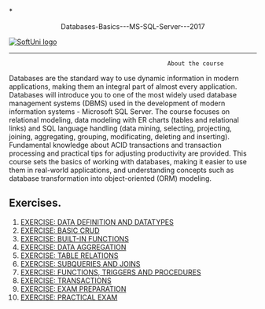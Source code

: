 *<p align="center"> Databases-Basics---MS-SQL-Server---2017<p>
<a href="https://softuni.bg/trainings/1747/databases-basics-mssql-server-september-2017">  ![SoftUni logo][logo] <a/>

[logo]: http://innovationstarterbox.bg/wp-content/uploads/2016/05/Softuni_logo_trasparent.png "Logo Title Text 2"

---

                                                 About the course

Databases are the standard way to use dynamic information in modern applications, making them an integral part of almost every application.
Databases will introduce you to one of the most widely used database management systems (DBMS) used in the development of modern information systems - Microsoft SQL Server. The course focuses on relational modeling, data modeling with ER charts (tables and relational links) and SQL language handling (data mining, selecting, projecting, joining, aggregating, grouping, modificating, deleting and inserting). Fundamental knowledge about ACID transactions and transaction processing and practical tips for adjusting productivity are provided.
This course sets the basics of working with databases, making it easier to use them in real-world applications, and understanding concepts such as database transformation into object-oriented (ORM) modeling.


## Exercises.
1. <a href="https://github.com/melikpehlivanov/Databases-Basics---MS-SQL-Server---2017/tree/master/Data%20Definition%20and%20Datatypes"> EXERCISE: DATA DEFINITION AND DATATYPES </a> 
2. <a href="https://github.com/melikpehlivanov/Databases-Basics---MS-SQL-Server---2017/tree/master/Basic%20Crud"> EXERCISE: BASIC CRUD</a> 
3. <a href="https://github.com/melikpehlivanov/Databases-Basics---MS-SQL-Server---2017/tree/master/Built-In%20Functions"> EXERCISE: BUILT-IN FUNCTIONS </a> 
4. <a href="https://github.com/melikpehlivanov/Databases-Basics---MS-SQL-Server---2017/tree/master/Data%20Aggregation"> EXERCISE: DATA AGGREGATION </a>
5. <a href="https://github.com/melikpehlivanov/Databases-Basics---MS-SQL-Server---2017/tree/master/Table%20Relations"> EXERCISE: TABLE RELATIONS </a>
6. <a href=""> EXERCISE: SUBQUERIES AND JOINS </a>
7. <a href=""> EXERCISE: FUNCTIONS, TRIGGERS AND PROCEDURES </a>
8. <a href=""> EXERCISE: TRANSACTIONS </a>
9. <a href=""> EXERCISE: EXAM PREPARATION </a>
10. <a href=""> EXERCISE: PRACTICAL EXAM </a>
